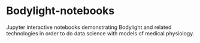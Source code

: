 # Bodylight-notebooks
Jupyter interactive notebooks demonstrating Bodylight and related technologies in order to do data science with models of medical physiology.
